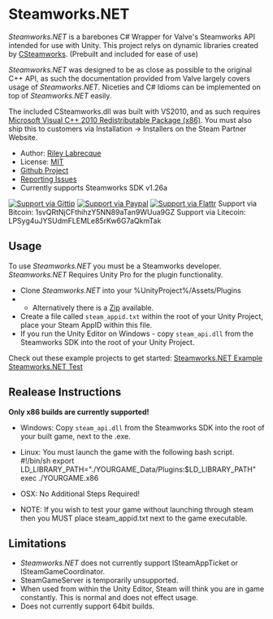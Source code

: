 Steamworks.NET
=======

_Steamworks.NET_ is a barebones C# Wrapper for Valve's Steamworks API intended for use with Unity. This project relys on dynamic libraries created by [CSteamworks](https://github.com/rlabrecque/CSteamworks). (Prebuilt and included for ease of use)

_Steamworks.NET_ was designed to be as close as possible to the original C++ API, as such the documentation provided from Valve largely covers usage of _Steamworks.NET_.
Niceties and C# Idioms can be implemented on top of _Steamworks.NET_ easily.

The included CSteamworks.dll was built with VS2010, and as such requires [Microsoft Visual C++ 2010 Redistributable Package (x86)](http://www.microsoft.com/en-us/download/details.aspx?id=5555). You must also ship this to customers via Installation -> Installers on the Steam Partner Website.

* Author: [Riley Labrecque](https://github.com/rlabrecque)
* License: [MIT](http://www.opensource.org/licenses/mit-license.php)
* [Github Project](https://github.com/rlabrecque/Steamworks.NET)
* [Reporting Issues](https://github.com/rlabrecque/Steamworks.NET/issues)
* Currently supports Steamworks SDK v1.26a


[![Support via Gittip](https://rawgithub.com/twolfson/gittip-badge/0.1.0/dist/gittip.png)](https://www.gittip.com/rlabrecque/)
[![Support via Paypal](https://www.paypalobjects.com/en_US/i/btn/btn_donateCC_LG.gif)](https://www.paypal.com/cgi-bin/webscr?cmd=_s-xclick&hosted_button_id=2QWKYXPRH6GJW)
[![Support via Flattr](https://api.flattr.com/button/flattr-badge-large.png)](https://flattr.com/submit/auto?user_id=rlabrecque&url=https%3A%2F%2Fgithub.com%2Frlabrecque%2FSteamworks.NET)
Support via Bitcoin: 1svQRtNjCFthihzY5NN89aTan9WUua9GZ
Support via Litecoin: LPSyg4uJYSUdmFLEMLe85rKw6G7aQkmTak


Usage
--------

To use _Steamworks.NET_ you must be a Steamworks developer. _Steamworks.NET_ Requires Unity Pro for the plugin functionality.

* Clone _Steamworks.NET_ into your %UnityProject%/Assets/Plugins
* - Alternatively there is a [Zip](https://github.com/rlabrecque/Steamworks.NET/archive/master.zip) available.
* Create a file called `steam_appid.txt` within the root of your Unity Project, place your Steam AppID within this file.
* If you run the Unity Editor on Windows - copy `steam_api.dll` from the Steamworks SDK into the root of your Unity Project.


Check out these example projects to get started:
[Steamworks.NET Example](https://github.com/rlabrecque/Steamworks.NET-Example)
[Steamworks.NET Test](https://github.com/rlabrecque/Steamworks.NET-Test)


Realease Instructions
---------------------

**Only x86 builds are currently supported!**

* Windows: Copy `steam_api.dll` from the Steamworks SDK into the root of your built game, next to the .exe.

* Linux: You must launch the game with the following bash script.
    #!/bin/sh
    export LD_LIBRARY_PATH="./YOURGAME_Data/Plugins:$LD_LIBRARY_PATH"
    exec ./YOURGAME.x86
    
* OSX: No Additional Steps Required!

* NOTE: If you wish to test your game without launching through steam then you MUST place steam_appid.txt next to the game executable.


Limitations
-----------

* _Steamworks.NET_ does not currently support ISteamAppTicket or ISteamGameCoordinator.
* SteamGameServer is temporarily unsupported.
* When used from within the Unity Editor, Steam will think you are in game constantly. This is normal and does not effect usage.
* Does not currently support 64bit builds.
